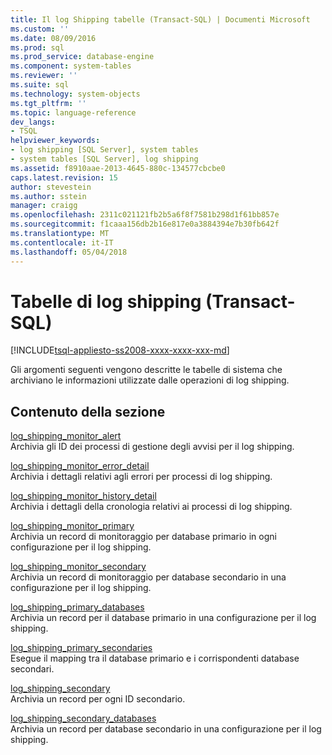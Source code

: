 ```yaml
---
title: Il log Shipping tabelle (Transact-SQL) | Documenti Microsoft
ms.custom: ''
ms.date: 08/09/2016
ms.prod: sql
ms.prod_service: database-engine
ms.component: system-tables
ms.reviewer: ''
ms.suite: sql
ms.technology: system-objects
ms.tgt_pltfrm: ''
ms.topic: language-reference
dev_langs:
- TSQL
helpviewer_keywords:
- log shipping [SQL Server], system tables
- system tables [SQL Server], log shipping
ms.assetid: f8910aae-2013-4645-880c-134577cbcbe0
caps.latest.revision: 15
author: stevestein
ms.author: sstein
manager: craigg
ms.openlocfilehash: 2311c021121fb2b5a6f8f7581b298d1f61bb857e
ms.sourcegitcommit: f1caaa156db2b16e817e0a3884394e7b30fb642f
ms.translationtype: MT
ms.contentlocale: it-IT
ms.lasthandoff: 05/04/2018
---
```

# <a name="log-shipping-tables-transact-sql"></a>Tabelle di log shipping (Transact-SQL)
[!INCLUDE[tsql-appliesto-ss2008-xxxx-xxxx-xxx-md](../../includes/tsql-appliesto-ss2008-xxxx-xxxx-xxx-md.md)]

  Gli argomenti seguenti vengono descritte le tabelle di sistema che archiviano le informazioni utilizzate dalle operazioni di log shipping.  
  
## <a name="in-this-section"></a>Contenuto della sezione  
 [log_shipping_monitor_alert](../../relational-databases/system-tables/log-shipping-monitor-alert-transact-sql.md)  
 Archivia gli ID dei processi di gestione degli avvisi per il log shipping.  
  
 [log_shipping_monitor_error_detail](../../relational-databases/system-tables/log-shipping-monitor-error-detail-transact-sql.md)  
 Archivia i dettagli relativi agli errori per processi di log shipping.  
  
 [log_shipping_monitor_history_detail](../../relational-databases/system-tables/log-shipping-monitor-history-detail-transact-sql.md)  
 Archivia i dettagli della cronologia relativi ai processi di log shipping.  
  
 [log_shipping_monitor_primary](../../relational-databases/system-tables/log-shipping-monitor-primary-transact-sql.md)  
 Archivia un record di monitoraggio per database primario in ogni configurazione per il log shipping.  
  
 [log_shipping_monitor_secondary](../../relational-databases/system-tables/log-shipping-monitor-secondary-transact-sql.md)  
 Archivia un record di monitoraggio per database secondario in una configurazione per il log shipping.  
  
 [log_shipping_primary_databases](../../relational-databases/system-tables/log-shipping-primary-databases-transact-sql.md)  
 Archivia un record per il database primario in una configurazione per il log shipping.  
  
 [log_shipping_primary_secondaries](../../relational-databases/system-tables/log-shipping-primary-secondaries-transact-sql.md)  
 Esegue il mapping tra il database primario e i corrispondenti database secondari.  
  
 [log_shipping_secondary](../../relational-databases/system-tables/log-shipping-secondary-transact-sql.md)  
 Archivia un record per ogni ID secondario.  
  
 [log_shipping_secondary_databases](../../relational-databases/system-tables/log-shipping-secondary-databases-transact-sql.md)  
 Archivia un record per database secondario in una configurazione per il log shipping.  
  
  
